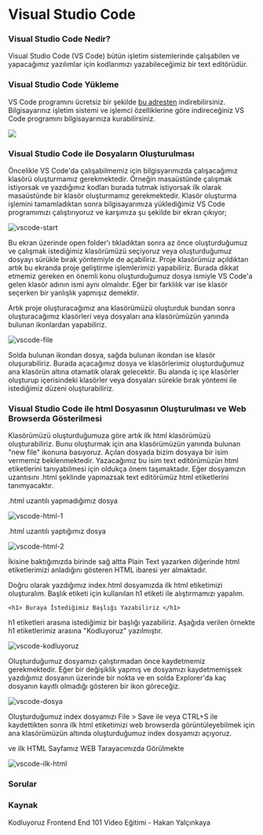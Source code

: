 # Visual Studio Code

### Visual Studio Code Nedir?

Visual Studio Code (VS Code) bütün işletim sistemlerinde çalışabilen ve yapacağımız yazılımlar için kodlarımızı yazabileceğimiz bir text editörüdür. 


### Visual Studio Code Yükleme

VS Code programını ücretsiz bir şekilde [bu adresten](https://code.visualstudio.com/Download) indirebilirsiniz. Bilgisayarınız işletim sistemi ve işlemci özelliklerine göre indireceğiniz VS Code programını bilgisayarınıza kurabilirsiniz.

![](figures/vscode-dowloand.png)


### Visual Studio Code ile Dosyaların Oluşturulması

Öncelikle VS Code'da çalışabilmemiz için bilgisyarımızda çalışacağımız klasörü oluşturmamız gerekmektedir. Örneğin masaüstünde çalışmak istiyorsak ve yazdığımız kodları burada tutmak istiyorsak ilk olarak masaüstünde bir klasör oluşturmamız gerekmektedir. Klasör oluşturma işlemini tamamladıktan sonra bilgisayarımıza yüklediğimiz VS Code programımızı çalıştırıyoruz ve karşımıza şu şekilde bir ekran çıkıyor;

![vscode-start](figures/vscode-start.jpg)

Bu ekran üzerinde open folder'ı tıkladıktan sonra az önce oluşturduğumuz ve çalışmak istediğimiz klasörümüzü seçiyoruz veya oluşturduğumuz dosyayı sürükle bırak yöntemiyle de açabiliriz. Proje klasörümüz açıldıktan artık bu ekranda proje geliştirme işlemlerimizi yapabiliriz. Burada dikkat etmemiz gereken en önemli konu oluşturduğumuz dosya ismiyle VS Code'a gelen klasör adının ismi aynı olmalıdır. Eğer bir farklılık var ise klasör seçerken bir yanlışlık yapmışız demektir.

Artık proje oluşturacağımız ana klasörümüzü oluşturduk bundan sonra oluşturacağımız klasörleri veya dosyaları ana klasörümüzün yanında bulunan ikonlardan yapabiliriz.

![vscode-file](figures/vscode-file.png)

Solda bulunan ikondan dosya, sağda bulunan ikondan ise klasör oluşurabiliriz. Burada açacağımız dosya ve klasörlerimiz oluşturduğumuz ana klasörün altına otamatik olarak gelecektir. Bu alanda iç içe klasörler oluşturup içerisindeki klasörler veya dosyaları sürekle bırak yöntemi ile istediğimiz düzeni oluşturabiliriz.

### Visual Studio Code ile html Dosyasının Oluşturulması ve Web Browserda Gösterilmesi

Klasörümüzü oluşturduğumuza göre artık ilk html klasörümüzü oluşturabiliriz. Bunu oluşturmak için ana klasörümüzün yanında bulunan "new file" ikonuna basıyoruz. Açılan dosyada bizim dosyaya bir isim vermemiz beklenmektedir. Yazacağımız bu isim text editörümüzün html etiketlerini tanıyabilmesi için oldukça önem taşımaktadır. Eğer dosyamızın uzantısını .html şeklinde yapmazsak text editörümüz html etiketlerini tanımyacaktır.

.html uzantılı yapmadığımız dosya

![vscode-html-1](figures/vscode-html-1.png)

.html uzantılı yaptığımız dosya

![vscode-html-2](figures/vscode-html-2.png)

İkisine baktığımızda birinde sağ altta Plain Text yazarken diğerinde html etiketlerimizi anladığını gösteren HTML ibaresi yer almaktadır.

Doğru olarak yazdığımız index.html dosyamızda ilk html etiketimizi oluşturalım. Başlık etiketi için kullanılan h1 etiketi ile alıştırmamızı yapalım.

```
<h1> Buraya İstediğimiz Başlığı Yazabiliriz </h1>
```

h1 etiketleri arasına istediğimiz bir başlığı yazabiliriz. Aşağıda verilen örnekte h1 etiketlerimiz arasına "Kodluyoruz" yazılmıştır.

![vscode-kodluyoruz](figures/vscode-kodluyoruz.JPG)

Oluşturduğumuz dosyamızı çalıştırmadan önce kaydetmemiz gerekmektedir. Eğer bir değişiklik yapmış ve dosyamızı kaydetmemişsek yazdığımız dosyanın üzerinde bir nokta ve en solda Explorer'da kaç dosyanın kayıtlı olmadığı gösteren bir ikon göreceğiz.


![vscode-dosya](figures/vscode-dosya.png)

Oluşturduğumuz index dosyamızı File > Save ile veya CTRL+S ile kaydettikten sonra ilk html etiketimizi web browserda görüntüleyebilmek için ana klasörümüzün altında oluşturduğumuz index dosyamızı açıyoruz.

ve ilk HTML Sayfamız WEB Tarayacımızda Görülmekte

![vscode-ilk-html](figures/vscode-ilk-html.JPG)


### Sorular



### Kaynak

Kodluyoruz Frontend End 101 Video Eğitimi - Hakan Yalçınkaya
